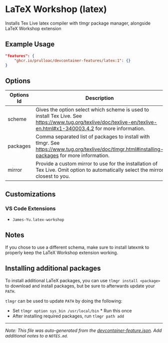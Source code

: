 
# LaTeX Workshop (latex)

Installs Tex Live latex compiler with tlmgr package manager, alongside LaTeX Workshop extension

## Example Usage

```json
"features": {
    "ghcr.io/prulloac/devcontainer-features/latex:1": {}
}
```

## Options

| Options Id | Description | Type | Default Value |
|-----|-----|-----|-----|
| scheme | Gives the option select which scheme is used to install Tex Live. See https://www.tug.org/texlive/doc/texlive-en/texlive-en.html#x1-340003.4.2 for more information. | string | basic |
| packages | Comma separated list of packages to install with tlmgr. See https://www.tug.org/texlive/doc/tlmgr.html#installing-packages for more information. | string | - |
| mirror | Provide a custom mirror to use for the installation of Tex Live. Omit option to automatically select the mirror closest to you. | string | https://mirror.ctan.org/systems/texlive/tlnet/install-tl-unx.tar.gz |

## Customizations

### VS Code Extensions

- `James-Yu.latex-workshop`

## Notes

If you chose to use a different schema, make sure to install latexmk to properly keep the LaTeX Workshop extension working.

## Installing additional packages

To install additional LaTeX packages, you can use `tlmgr install <package>` to download and install packages, but be sure to afterwards update your `PATH`.

`tlmgr` can be used to update `PATH` by doing the following:

- Set `tlmgr option sys_bin /usr/local/bin` * Run this once
- After installing required packages, run `tlmgr path add`


---

_Note: This file was auto-generated from the [devcontainer-feature.json](https://github.com/prulloac/devcontainer-features/blob/main/src/latex/devcontainer-feature.json).  Add additional notes to a `NOTES.md`._
